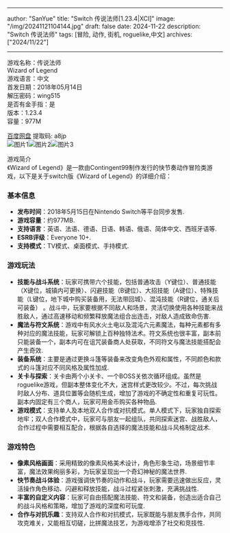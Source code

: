 
---
author: "SanYue"
title: "Switch 传说法师[1.23.4|XCI]"
image: "/img/20241121104144.jpg"
draft: false
date: 2024-11-22
description: "Switch 传说法师"
tags: [冒险, 动作, 街机, roguelike,中文]
archives: ["2024/11/22"]

---

游戏名称：传说法师   
Wizard of Legend    
游戏语言：中文  
首发日期：2018年05月14日  
解压密码：wing515  
是否有金手指：是  
版本：1.23.4   
容量：977M

[百度网盘](https://pan.baidu.com/s/1EiJFo76--6rhzv9P9iWnOw) 提取码: a8jp  
![图片1](/img/b61f3d.jpg)![图片2](/img/292e88.jpg)![图片3](/img/a4411a.jpg)  

游戏简介  
《Wizard of Legend》是一款由Contingent99制作发行的快节奏动作冒险类游戏，以下是关于switch版《Wizard of Legend》的详细介绍：

### 基本信息
- **发布时间**：2018年5月15日在Nintendo Switch等平台同步发售.
- **游戏容量**：约977MB.
- **支持语言**：英语、法语、德语、日语、韩语、俄语、简体中文、西班牙语等.
- **ESRB评级**：Everyone 10+.
- **支持模式**：TV模式、桌面模式、手持模式.

### 游戏玩法
- **技能与战斗系统**：玩家可携带六个技能，包括普通攻击（Y键位）、普通技能（X键位，城镇内可更换）、闪避技能（B键位）、大招技能（A键位）、特殊技能（L键位，地下城中购买装备用，无法带回城）、混沌技能（R键位，通关后可装备） 。战斗中，玩家要根据不同敌人和场景，灵活切换使用各种技能来战胜敌人，通过高速移动和频繁释放魔法组合出连击，对敌人造成致命伤害.
- **魔法与符文系统**：游戏中有风水火土电以及混沌六元素魔法，每种元素都有多种对应的魔法技能，玩家可解锁上百种独特法术。符文系统也很丰富，副本前只能装备一个，副本内可在诅咒装备商人处获取，不同符文与魔法技能搭配会产生奇效.
- **装备系统**：主要是通过更换斗篷等装备来改变角色外观和属性，不同颜色和款式的斗篷对应不同风格及属性加成.
- **关卡与探索**：关卡由两个小关卡、一个BOSS关依次循环组成。虽然是roguelike游戏，但副本整体变化不大，迷宫样式更改较少。不过，每次挑战时敌人分布、道具位置等会随机生成，增加了游戏的不确定性和重复可玩性。副本内固定有三个商人，玩家可用金币购买各种物品.
- **游戏模式**：支持单人及本地双人合作或对抗模式。单人模式下，玩家独自探索地牢；双人合作模式中，玩家可与朋友一起组队，共同探索迷宫、战胜敌人，合作过程中需要相互配合，根据各自选择的魔法技能和战斗风格制定战术.

### 游戏特色
- **像素风格画面**：采用精致的像素风格美术设计，角色形象生动，场景细节丰富，魔法效果绚丽多彩，为玩家呈现出一个奇幻神秘的魔法世界.
- **快节奏战斗体验**：游戏强调快节奏的动作和战斗，玩家需要迅速做出反应，灵活操作角色移动、闪避和释放技能，战斗过程紧张刺激，充满挑战性.
- **丰富的自定义内容**：玩家可自由搭配魔法技能、符文和装备，创造出适合自己的战斗风格和策略，增加了游戏的深度和可玩度.
- **合作与对抗乐趣**：支持双人合作和对抗模式，玩家既能与朋友携手合作，共同攻克难关，又能相互切磋，比拼魔法技艺，为游戏增添了社交和竞技性.
 
